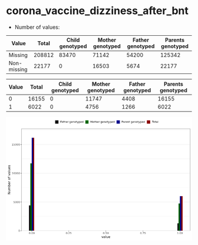 # corona_vaccine_dizziness_after_bnt
- Number of values:

| Value | Total | Child genotyped | Mother genotyped | Father genotyped | Parents genotyped |
| ----- | ----- | --------------- | ---------------- | ---------------- |---------------- |
| Missing | 208812 | 83470 | 71142 | 54200 | 125342 |
| Non-missing | 22177 | 0 | 16503 | 5674 | 22177 |

| Value | Total | Child genotyped | Mother genotyped | Father genotyped | Parents genotyped |
| ----- | ----- | --------------- | ---------------- | ---------------- |---------------- |
| 0 | 16155 | 0 | 11747 | 4408 | 16155 |
| 1 | 6022 | 0 | 4756 | 1266 | 6022 |



![](corona_vaccine_dizziness_after_bnt_n.png)



